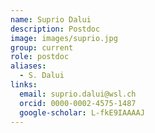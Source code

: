 ```yaml
---
name: Suprio Dalui
description: Postdoc
image: images/suprio.jpg
group: current
role: postdoc
aliases:
  - S. Dalui
links:
  email: suprio.dalui@wsl.ch
  orcid: 0000-0002-4575-1487
  google-scholar: L-fkE9IAAAAJ
---
```


